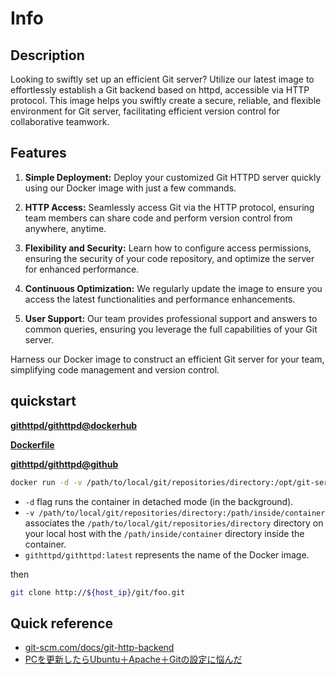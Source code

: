 # Info
## Description
Looking to swiftly set up an efficient Git server? Utilize our latest image to effortlessly establish a Git backend based on httpd, accessible via HTTP protocol. This image helps you swiftly create a secure, reliable, and flexible environment for Git server, facilitating efficient version control for collaborative teamwork.

## Features

1. **Simple Deployment:** Deploy your customized Git HTTPD server quickly using our Docker image with just a few commands.

2. **HTTP Access:** Seamlessly access Git via the HTTP protocol, ensuring team members can share code and perform version control from anywhere, anytime.

3. **Flexibility and Security:** Learn how to configure access permissions, ensuring the security of your code repository, and optimize the server for enhanced performance.

4. **Continuous Optimization:** We regularly update the image to ensure you access the latest functionalities and performance enhancements.

5. **User Support:** Our team provides professional support and answers to common queries, ensuring you leverage the full capabilities of your Git server.

Harness our Docker image to construct an efficient Git server for your team, simplifying code management and version control.

## quickstart
**[githttpd/githttpd@dockerhub](https://hub.docker.com/r/githttpd/githttpd)**

**[Dockerfile](https://github.com/githttpd/githttpd/blob/main/Dockerfile)**

**[githttpd/githttpd@github](https://github.com/githttpd/githttpd)**

```bash
docker run -d -v /path/to/local/git/repositories/directory:/opt/git-server githttpd/githttpd:latest
```

- `-d` flag runs the container in detached mode (in the background).
- `-v /path/to/local/git/repositories/directory:/path/inside/container` associates the `/path/to/local/git/repositories/directory` directory on your local host with the `/path/inside/container` directory inside the container.
- `githttpd/githttpd:latest` represents the name of the Docker image.

then
```bash
git clone http://${host_ip}/git/foo.git
```

## Quick reference
- [git-scm.com/docs/git-http-backend](https://git-scm.com/docs/git-http-backend)
- [PCを更新したらUbuntu＋Apache＋Gitの設定に悩んだ](https://qiita.com/toruotsubo/items/245c6493a90f2590f21b)
